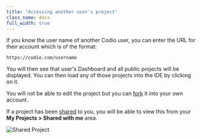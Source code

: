 ```yaml
---
title: "Accessing another user's project"
class_name: docs
full_width: true
---
```


If you know the user name of another Codio user, you can enter the URL for their account which is of the format:

`https://codio.com/username`

You will then see that user's Dashboard and all public projects will be displayed. You can then load any of those projects into the IDE by clicking on it. 

You will not be able to edit the project but you can [fork](/docs/ide/features/fork) it into your own account.

If a project has been [shared](/docs/ide/customization/permissions) to you, you will be able to view this from your **My Projects > Shared with me** area.

<img alt="Shared Project" src="/img/docs/console-shared.png" class="simple"/>

